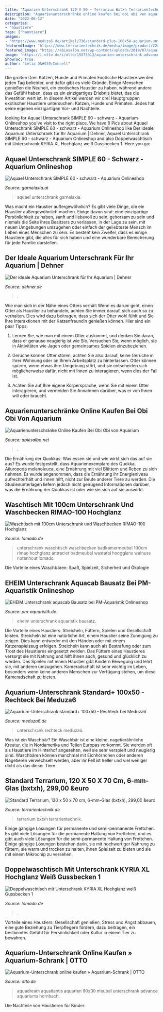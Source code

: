 ```yaml
---
title: "Aquarien Unterschrank 120 X 50 ~ Terrarium Bxtxh Terrarientechnik"
description: "Aquarienunterschränke online kaufen bei obi obi von aquarium"
date: "2022-06-12"
categories:
- "haustiere"
tags: ["haustiere"]
images:
- "https://www.meduza6.de/artikel/736/standard-plus-100x50-aquarium-unterschrank.jpg"
featuredImage: "https://www.terrarientechnik.de/media/image/product/2245/lg/standard-terrarium-120-x-50-x-70-cm-6-mm-glas-bxtxh.jpg"
featured_image: "https://abiesalba.net/wp-content/uploads/2019/07/aquarienunterschranke-online-kaufen-bei-obi-obi-von-aquarium-unterschrank-120-x-60-photo-2.jpg"
image: "https://i.otto.de/i/otto/15575613/aquarien-unterschrank-advance-60-weiss.jpg?%24formatz%24"
ShowToc: true
author: "Lelia O&#039;Connell"
---
```



Die großen Drei: Katzen, Hunde und Primaten
Exotische Haustiere werden jeden Tag beliebter, und dafür gibt es viele Gründe. Einige Menschen genießen die Neuheit, ein exotisches Haustier zu haben, während andere das Gefühl haben, dass es ein einzigartiges Erlebnis bietet, das die Investition wert ist. In diesem Artikel werden wir drei Hauptgruppen exotischer Haustiere untersuchen: Katzen, Hunde und Primaten. Jedes hat seine eigenen einzigartigen Vor- und Nachteile.

	

		
looking for Aquael Unterschrank SIMPLE 60 - schwarz - Aquarium Onlineshop you've visit to the right place. We have 9 Pics about Aquael Unterschrank SIMPLE 60 - schwarz - Aquarium Onlineshop like Der ideale Aquarium Unterschrank für Ihr Aquarium | Dehner, Aquael Unterschrank SIMPLE 60 - schwarz - Aquarium Onlineshop and also Doppelwaschtisch mit Unterschrank KYRIA XL Hochglanz weiß Gussbecken 1. Here you go:
		
    
## Aquael Unterschrank SIMPLE 60 - Schwarz - Aquarium Onlineshop

<img loading=lazy src="https://www.garnelaxia.at/WebRoot/Store2/Shops/es10563248/57E1/3553/9F13/EEBA/7DFB/50ED/8963/0B9B/Aquael_SIMPLE_Unterschrank-1_ml.jpg" onerror="this.onerror=null;this.src='https://tse2.mm.bing.net/th?id=OIP.e13C6jSSmTL90aA4_7IUxwHaKc&amp;pid=15.1';" alt="Aquael Unterschrank SIMPLE 60 - schwarz - Aquarium Onlineshop">

_Source: garnelaxia.at_

>aquael unterschrank garnelaxia. 

	

Was macht ein Haustier außergewöhnlich?
Es gibt viele Dinge, die ein Haustier außergewöhnlich machen. Einige davon sind: eine einzigartige Persönlichkeit zu haben, sanft und liebevoll zu sein, gehorsam zu sein und niemals die Seite ihres Besitzers zu verlassen, in der Lage zu sein, mit neuen Umgebungen umzugehen oder einfach der geliebteste Mensch im Leben eines Menschen zu sein. Es besteht kein Zweifel, dass es einige Haustiere gibt, die alles für sich haben und eine wunderbare Bereicherung für jede Familie darstellen.

    
## Der Ideale Aquarium Unterschrank Für Ihr Aquarium | Dehner

<img loading=lazy src="https://media.dehner.de/new_product_list_normal/aquatlantis-aquarium-unterschrank-style-led-120x40cm/3673274_WE_FS_001_StyleLED12040schwarz.jpg" onerror="this.onerror=null;this.src='https://tse3.mm.bing.net/th?id=OIP.H_SN270NJF_enNkO8Fh_7wAAAA&amp;pid=15.1';" alt="Der ideale Aquarium Unterschrank für Ihr Aquarium | Dehner">

_Source: dehner.de_

>. 

	

Wie man sich in der Nähe eines Otters verhält
Wenn es darum geht, einen Otter als Haustier zu behandeln, achten Sie immer darauf, sich auch so zu verhalten. Dies wird dazu beitragen, dass sich der Otter wohl fühlt und Sie Ihre Interaktionen mit der Katzenfreundin genießen können. Hier sind ein paar Tipps:
1. Lernen Sie, wie man mit einem Otter auskommt, und denken Sie daran, dass er genauso neugierig ist wie Sie. Versuchen Sie, wenn möglich, sie in Aktivitäten wie Jagen oder gemeinsames Spielen einzubeziehen.

2. Gerüche können Otter stören, achten Sie also darauf, keine Gerüche in Ihrer Wohnung oder an Ihrem Arbeitsplatz zu hinterlassen. Otter können spüren, wenn etwas ihre Umgebung stört, und sie entscheiden sich möglicherweise dafür, nicht mit Ihnen zu interagieren, wenn dies der Fall ist.

3. Achten Sie auf Ihre eigene Körpersprache, wenn Sie mit einem Otter interagieren, und vermeiden Sie Annahmen darüber, was er von Ihnen will oder braucht.

    
## Aquarienunterschränke Online Kaufen Bei Obi Obi Von Aquarium

<img loading=lazy src="https://abiesalba.net/wp-content/uploads/2019/07/aquarienunterschranke-online-kaufen-bei-obi-obi-von-aquarium-unterschrank-120-x-60-photo-2.jpg" onerror="this.onerror=null;this.src='https://tse2.mm.bing.net/th?id=OIP.y9AklBK9JOgWANDnlG8yvAHaHa&amp;pid=15.1';" alt="Aquarienunterschränke Online Kaufen Bei Obi Obi von Aquarium">

_Source: abiesalba.net_

>. 

	

Die Ernährung der Quokkas: Was essen sie und wie wirkt sich das auf sie aus?
Es wurde festgestellt, dass Aquarienexemplare des Quokka, Ailuropoda melanoleuca, eine Ernährung mit viel Blättern und Reben zu sich nehmen. Es wurde angenommen, dass die Ernährung ihr Energieniveau aufrechterhält und ihnen hilft, nicht zur Beute anderer Tiere zu werden. Die Studienunterlagen liefern jedoch nicht genügend Informationen darüber, was die Ernährung der Quokkas ist oder wie sie sich auf sie auswirkt.

    
## Waschtisch Mit 100cm Unterschrank Und Waschbecken RIMAO-100 Hochglanz

<img loading=lazy src="https://www.lomado.de/media/image/product/90527/md/waschtisch-mit-100cm-unterschrank-und-waschbecken-rimao-100-hochglanz-anthrazit-walnuss-b-x-h-x-t-ca-100-x-57-x-50-cm~5.jpg" onerror="this.onerror=null;this.src='https://tse4.mm.bing.net/th?id=OIP.Adydgf_DrKBhVzMU_kiX6gHaHa&amp;pid=15.1';" alt="Waschtisch mit 100cm Unterschrank und Waschbecken RIMAO-100 Hochglanz">

_Source: lomado.de_

>unterschrank waschtisch waschbecken badkamermeubel 100cm rimao hochglanz antraciet badmeubel wastafel hoogglans walnuss notenhout lomado. 

	

Die Vorteile eines Waschbären: Spaß, Spielzeit, Sicherheit und Ökologie

    
## EHEIM Unterschrank Aquacab Bausatz Bei PM-Aquaristik Onlineshop

<img loading=lazy src="https://www.pm-aquaristik.de/eheim-liz/aquacab-54-schwarz.png" onerror="this.onerror=null;this.src='https://tse3.mm.bing.net/th?id=OIP._mXqZty8JDyT3gJ_7Gh7JwAAAA&amp;pid=15.1';" alt="EHEIM Unterschrank aquacab Bausatz bei PM-Aquaristik Onlineshop">

_Source: pm-aquaristik.de_

>eheim unterschrank aquaristik bausatz. 

	

Die Vorteile eines Haustiers: Streicheln, Füttern, Spielen und Gesellschaft leisten.
Streicheln ist eine natürliche Art, einem Haustier seine Zuneigung zu zeigen. Dies kann entweder mit den Händen oder mit einem Katzenspielzeug erfolgen. Streicheln kann auch als Bestrafung oder zum Trost des Haustieres eingesetzt werden. Das Füttern eines Haustieres versorgt sie mit Nahrung und hilft ihnen auch, gesund und glücklich zu werden. Das Spielen mit einem Haustier gibt Kindern Bewegung und lehrt sie, mit anderen umzugehen. Kameradschaft ist sehr wichtig im Leben, besonders wenn keine anderen Menschen zur Verfügung stehen, um diese Kameradschaft zu bieten.

    
## Aquarium-Unterschrank Standard+ 100x50 - Rechteck Bei Meduza6

<img loading=lazy src="https://www.meduza6.de/artikel/736/standard-plus-100x50-aquarium-unterschrank.jpg" onerror="this.onerror=null;this.src='https://tse4.mm.bing.net/th?id=OIP.CrhxcDLinD3VHB0Gw5aqqgHaFj&amp;pid=15.1';" alt="Aquarium-Unterschrank standard+ 100x50 - Rechteck bei Meduza6">

_Source: meduza6.de_

>unterschrank rechteck meduza6. 

	

Was ist ein Waschbär?
Ein Waschbär ist eine kleine, nagetierähnliche Kreatur, die in Nordamerika und Teilen Europas vorkommt. Sie werden oft als Haustiere im Hinterhof angesehen, weil sie sehr verspielt und neugierig sind. Waschbären können manchmal mit Eichhörnchen oder anderen Nagetieren verwechselt werden, aber ihr Fell ist heller und viel weniger dicht als das dieser Tiere.

    
## Standard Terrarium, 120 X 50 X 70 Cm, 6-mm-Glas (bxtxh), 299,00 &amp;euro

<img loading=lazy src="https://www.terrarientechnik.de/media/image/product/2245/lg/standard-terrarium-120-x-50-x-70-cm-6-mm-glas-bxtxh.jpg" onerror="this.onerror=null;this.src='https://tse2.mm.bing.net/th?id=OIP.0RCsI0idcct7UgYyZncQLAHaHa&amp;pid=15.1';" alt="Standard Terrarium, 120 x 50 x 70 cm, 6-mm-Glas (bxtxh), 299,00 &amp;euro">

_Source: terrarientechnik.de_

>terrarium bxtxh terrarientechnik. 

	

Einige gängige Lösungen für permanente und semi-permanente Frettchen.
Es gibt viele Lösungen für die permanente Haltung von Frettchen, und es gibt auch viele Lösungen für die semi-permanente Haltung von Frettchen. Einige gängige Lösungen bestehen darin, sie mit hochwertiger Nahrung zu füttern, sie warm und trocken zu halten, ihnen Spielzeit zu bieten und sie mit einem Mikrochip zu versehen.

    
## Doppelwaschtisch Mit Unterschrank KYRIA XL Hochglanz Weiß Gussbecken 1

<img loading=lazy src="https://www.lomado.de/media/image/product/119783/md/doppelwaschtisch-mit-unterschrank-kyria-xl-hochglanz-weiss-gussbecken-1435-x-565-x-505-cm.jpg" onerror="this.onerror=null;this.src='https://tse4.mm.bing.net/th?id=OIP.7db0MRghEjwCjcGctkRO9AHaHa&amp;pid=15.1';" alt="Doppelwaschtisch mit Unterschrank KYRIA XL Hochglanz weiß Gussbecken 1">

_Source: lomado.de_

>. 

	

Vorteile eines Haustiers: Gesellschaft genießen, Stress und Angst abbauen, eine gute Beziehung zu Tierpflegern fördern, dazu beitragen, ein bestimmtes Gefühl für Persönlichkeit oder Kultur in einem Tier zu bewahren.

    
## Aquarium-Unterschrank Online Kaufen » Aquarium-Schrank | OTTO

<img loading=lazy src="https://i.otto.de/i/otto/15575613/aquarien-unterschrank-advance-60-weiss.jpg?%24formatz%24" onerror="this.onerror=null;this.src='https://tse3.mm.bing.net/th?id=OIP.JqPNb9X3QRth8KirI3ll9gHaIb&amp;pid=15.1';" alt="Aquarium-Unterschrank online kaufen » Aquarium-Schrank | OTTO">

_Source: otto.de_

>aquadream aquatlantis aquarien 60x30 meubel unterschrank advance aquariums hornbach. 

	

Die Nachteile von Haustieren für Kinder:

